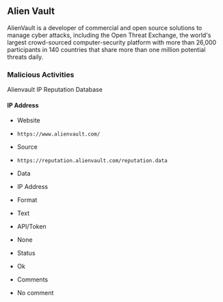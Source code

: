 ## Alien Vault

AlienVault is a developer of commercial and open source solutions to manage
cyber attacks, including the Open Threat Exchange, the world's largest
crowd-sourced computer-security platform with more than 26,000 participants
in 140 countries that share more than one million potential threats daily.

### Malicious Activities

Alienvault IP Reputation Database

#### IP Address
>
* Website
 - `https://www.alienvault.com/`
* Source
 - `https://reputation.alienvault.com/reputation.data`
* Data
 - IP Address
* Format
 - Text
* API/Token
 - None
* Status
 - Ok
* Comments
 - No comment
